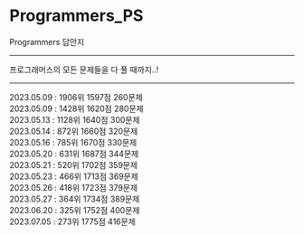 # Programmers_PS

Programmers 답안지

---

프로그래머스의 모든 문제들을 다 풀 때까지..!

---

2023.05.09 : 1906위 1597점 260문제  
2023.05.09 : 1428위 1620점 280문제  
2023.05.13 : 1128위 1640점 300문제  
2023.05.14 : 872위 1660점 320문제  
2023.05.16 : 785위 1670점 330문제  
2023.05.20 : 631위 1687점 344문제  
2023.05.21 : 520위 1702점 359문제  
2023.05.23 : 466위 1713점 369문제  
2023.05.26 : 418위 1723점 379문제  
2023.05.27 : 364위 1734점 389문제  
2023.06.20 : 325위 1752점 400문제  
2023.07.05 : 273위 1775점 416문제
